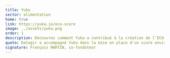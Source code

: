 ```yaml
---
title: Yuka
sector: alimentation
home: true
link: https://yuka.io/eco-score
image: ../assets/yuka.png
order: 1
description: Découvrez comment Yuka a contribué à la création de l’ECO-SCORE grâce aux données d’Agribalyse
quote: Datagir a accompagné Yuka dans la mise en place d'un score environnemental. Leur soutien a été déterminant pour permettre à l'application d'avancer sur ces enjeux urgents et importants, en donnant accès à des méthodologies, des données, des experts, et des idées.
signature: François MARTIN, co-fondateur
---
```

